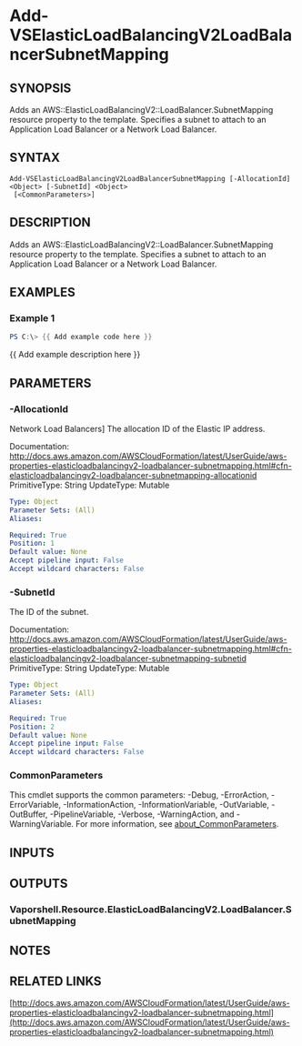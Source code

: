 # Add-VSElasticLoadBalancingV2LoadBalancerSubnetMapping

## SYNOPSIS
Adds an AWS::ElasticLoadBalancingV2::LoadBalancer.SubnetMapping resource property to the template.
Specifies a subnet to attach to an Application Load Balancer or a Network Load Balancer.

## SYNTAX

```
Add-VSElasticLoadBalancingV2LoadBalancerSubnetMapping [-AllocationId] <Object> [-SubnetId] <Object>
 [<CommonParameters>]
```

## DESCRIPTION
Adds an AWS::ElasticLoadBalancingV2::LoadBalancer.SubnetMapping resource property to the template.
Specifies a subnet to attach to an Application Load Balancer or a Network Load Balancer.

## EXAMPLES

### Example 1
```powershell
PS C:\> {{ Add example code here }}
```

{{ Add example description here }}

## PARAMETERS

### -AllocationId
Network Load Balancers\] The allocation ID of the Elastic IP address.

Documentation: http://docs.aws.amazon.com/AWSCloudFormation/latest/UserGuide/aws-properties-elasticloadbalancingv2-loadbalancer-subnetmapping.html#cfn-elasticloadbalancingv2-loadbalancer-subnetmapping-allocationid
PrimitiveType: String
UpdateType: Mutable

```yaml
Type: Object
Parameter Sets: (All)
Aliases:

Required: True
Position: 1
Default value: None
Accept pipeline input: False
Accept wildcard characters: False
```

### -SubnetId
The ID of the subnet.

Documentation: http://docs.aws.amazon.com/AWSCloudFormation/latest/UserGuide/aws-properties-elasticloadbalancingv2-loadbalancer-subnetmapping.html#cfn-elasticloadbalancingv2-loadbalancer-subnetmapping-subnetid
PrimitiveType: String
UpdateType: Mutable

```yaml
Type: Object
Parameter Sets: (All)
Aliases:

Required: True
Position: 2
Default value: None
Accept pipeline input: False
Accept wildcard characters: False
```

### CommonParameters
This cmdlet supports the common parameters: -Debug, -ErrorAction, -ErrorVariable, -InformationAction, -InformationVariable, -OutVariable, -OutBuffer, -PipelineVariable, -Verbose, -WarningAction, and -WarningVariable. For more information, see [about_CommonParameters](http://go.microsoft.com/fwlink/?LinkID=113216).

## INPUTS

## OUTPUTS

### Vaporshell.Resource.ElasticLoadBalancingV2.LoadBalancer.SubnetMapping
## NOTES

## RELATED LINKS

[http://docs.aws.amazon.com/AWSCloudFormation/latest/UserGuide/aws-properties-elasticloadbalancingv2-loadbalancer-subnetmapping.html](http://docs.aws.amazon.com/AWSCloudFormation/latest/UserGuide/aws-properties-elasticloadbalancingv2-loadbalancer-subnetmapping.html)

